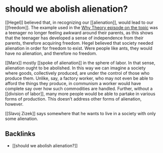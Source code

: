 # should we abolish alienation?

[[Hegel]] believed that, in recognizing our [[alienation]], would lead to our [[freedom]]. The example used in the [Why Theory episode on the topic](https://soundcloud.com/whytheory/alienation) was a teenager no longer feeling awkward around their parents, as this shows that the teenager has developed a sense of independence from their parents, therefore acquiring freedom. Hegel believed that society needed alienation in order for freedom to exist. Were people like ants, they would have no alienation, and therefore no freedom.

[[Marx]] mostly [[spoke of alienation]] in the sphere of labor. In that sense, alienation ought to be abolished. In this way we can imagine a society where goods, collectively produced, are under the control of those who produce them. Unlike, say, a factory worker, who may not even be able to afford the things they produce, in communism a worker would have complete say over how such commodities are handled. Further, without a [[division of labor]], many more people would be able to partake in various forms of production. This doesn&rsquo;t address other forms of alienation, however.

[[Slavoj Zizek]] says somewhere that he wants to live in a society with only some alienation.


<a id="org019b7bc"></a>

## Backlinks

-   [[should we abolish alienation?]]
